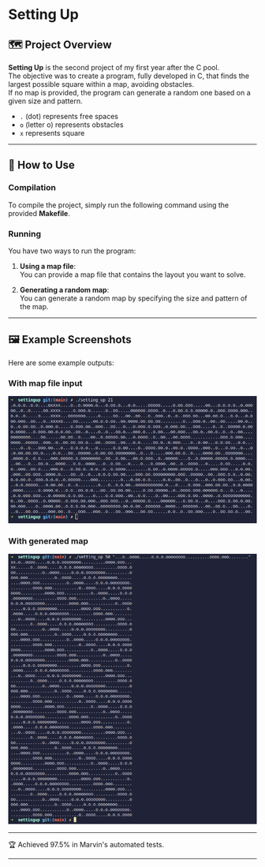 # Setting Up

## 🗺️ Project Overview

**Setting Up** is the second project of my first year after the C pool.  
The objective was to create a program, fully developed in C, that finds the largest possible square within a map, avoiding obstacles.  
If no map is provided, the program can generate a random one based on a given size and pattern.

- `.` (dot) represents free spaces
- `o` (letter o) represents obstacles
- `x` represents square

---

## 🚀 How to Use

### Compilation

To compile the project, simply run the following command using the provided **Makefile**.

### Running

You have two ways to run the program:

1. **Using a map file**:  
   You can provide a map file that contains the layout you want to solve.

2. **Generating a random map**:  
   You can generate a random map by specifying the size and pattern of the map.

---

## 🖼️ Example Screenshots

Here are some example outputs:

### With map file input

![Map File](img/without_gen.png)

### With generated map

![Generated Map](img/with_gen.png)

---

🏆 Achieved 97.5% in Marvin's automated tests.

---



